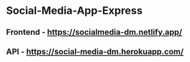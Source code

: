 # Social-Media-App-Express

## Frontend - https://socialmedia-dm.netlify.app/

## API - https://social-media-dm.herokuapp.com/
